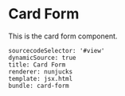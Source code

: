 # Card Form

This is the card form component.

```iframe
sourcecodeSelector: '#view'
dynamicSource: true
title: Card Form
renderer: nunjucks
template: jsx.html
bundle: card-form
```
